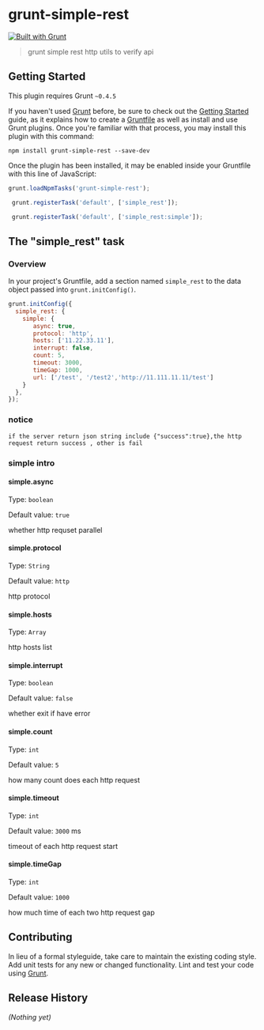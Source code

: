 # grunt-simple-rest

[![Built with Grunt](https://cdn.gruntjs.com/builtwith.png)](http://gruntjs.com/)

> grunt simple rest http utils to verify api

## Getting Started
This plugin requires Grunt `~0.4.5`

If you haven't used [Grunt](http://gruntjs.com/) before, be sure to check out the [Getting Started](http://gruntjs.com/getting-started) guide, as it explains how to create a [Gruntfile](http://gruntjs.com/sample-gruntfile) as well as install and use Grunt plugins. Once you're familiar with that process, you may install this plugin with this command:

```shell
npm install grunt-simple-rest --save-dev
```

Once the plugin has been installed, it may be enabled inside your Gruntfile with this line of JavaScript:

```js
grunt.loadNpmTasks('grunt-simple-rest');
```

```js
 grunt.registerTask('default', ['simple_rest']);
```

```js
 grunt.registerTask('default', ['simple_rest:simple']);
```
## The "simple_rest" task

### Overview
In your project's Gruntfile, add a section named `simple_rest` to the data object passed into `grunt.initConfig()`.

```js
grunt.initConfig({
  simple_rest: {
    simple: {
       async: true,
       protocol: 'http',
       hosts: ['11.22.33.11'],
       interrupt: false,
       count: 5,
       timeout: 3000,
       timeGap: 1000,
       url: ['/test', '/test2','http://11.111.11.11/test']
    }
  },
});
```

### notice

`if the server return json string include {"success":true},the http request return success , other is fail`

### simple intro

#### simple.async

Type: `boolean`

Default value: `true`

whether http requset parallel

#### simple.protocol

Type: `String`

Default value: `http`

http protocol

#### simple.hosts

Type: `Array`

http hosts list


#### simple.interrupt

Type: `boolean`

Default value: `false`

whether exit if have error


#### simple.count

Type: `int`

Default value: `5`

how many count does each http request 



#### simple.timeout

Type: `int`

Default value: `3000` ms

timeout of each http request start


#### simple.timeGap

Type: `int`

Default value: `1000`

how much time of each two http request gap



## Contributing
In lieu of a formal styleguide, take care to maintain the existing coding style. Add unit tests for any new or changed functionality. Lint and test your code using [Grunt](http://gruntjs.com/).

## Release History
_(Nothing yet)_

